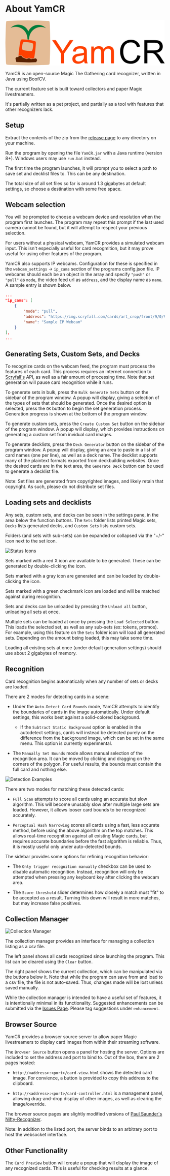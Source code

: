 # About YamCR

![YamCR Banner](readmeImages/YamCRBanner.png)

YamCR is an open-source Magic The Gathering card recognizer, written in Java using BoofCV.

The current feature set is built toward collectors and paper Magic livestreamers.

It's partially written as a pet project, and partially as a tool with features that other recognizers lack.

## Setup

Extract the contents of the zip from the [release page](https://github.com/ForOhForError/Yet-Another-Magic-Card-Recognizer/releases/latest) to any directory on your machine.

Run the program by opening the file ```YamCR.jar``` with a Java runtime (version 8+). Windows users may use ```run.bat``` instead.

The first time the program launches, it will prompt you to select a path to save set and decklist files to. This can be any destination.

The total size of all set files so far is around 1.3 gigabytes at default settings, so choose a destination with some free space.

## Webcam selection

You will be prompted to choose a webcam device and resolution when the program first launches. The program may
repeat this prompt if the last used camera cannot be found, but it will attempt to respect your previous selection.

For users without a physical webcam, YamCR provides a simulated webcam input. This isn't especially useful for card recogmition, but it may prove useful for
using other features of the program.

YamCR also supports IP webcams. Configuration for these is specified in the ```webcam_settings``` -> ```ip_cams``` section of the programs config.json file.
IP webcams should each be an object in the array and specify ```"push"``` or ```"pull"``` as ```mode```, the video feed url as ```address```, and the display name as
```name```. A sample entry is shown below.

```json
...
"ip_cams": [
    {
        "mode": "pull",
        "address": "https://img.scryfall.com/cards/art_crop/front/9/0/90c7bea0-79c9-4856-8279-cef7cee82fc1.jpg?1562739519",
        "name": "Sample IP Webcam"
    }
],
...
```

## Generating Sets,  Custom Sets, and Decks

To recognize cards on the webcam feed, the program must process the features of each card.
This process requires an internet connection to [Scryfall's](https://scryfall.com) API,
as well as a fair amount of processing time. Note that set generation will pause card recognition
while it runs.

To generate sets in bulk, press the ```Bulk Generate Sets``` button on the sidebar of the program window.
A popup will display, giving a selection of the types of sets
that should be generated. Once the desired option is selected,
press the ```OK``` button to begin the set generation process.
Generation progress is shown at the bottom of the program window.

To generate custom sets, press the ```Create Custom Set``` button on the sidebar of the program window.
A popup will display, which provides instructions on generating a custom set from invidual card images.

To generate decklists, press the ```Deck Generator``` button on the sidebar of the program window.
A popup will display, giving an area to paste in a list of card names (one per line),
as well as a deck name. The decklist supports many of the plaintext formats exported from deckbuilding websites.
Once the desired cards are in the text area, the ```Generate Deck``` button can be used to generate a decklist file.

Note: Set files are generated from copyrighted images, and likely retain that copyright.
As such, please do not distribute set files.

## Loading sets and decklists

Any sets, custom sets, and decks can be seen in the settings pane, in the area below the function buttons. The ```Sets``` folder lists printed Magic sets,
```Decks``` lists generated decks, and ```Custom Sets``` lists custom sets.

Folders (and sets with sub-sets) can be expanded or collapsed via the "+/-" icon next to the set icon.

![Status Icons](readmeImages/SetPanel.png)

Sets marked with a red X icon are available to be generated. These can be generated by double-clicking the icon.

Sets marked with a gray icon are generated and can be loaded by double-clicking the icon.

Sets marked with a green checkmark icon are loaded and will be matched against during recognition.

Sets and decks can be unloaded by pressing the ```Unload all``` button, unloading all sets at once.

Multiple sets can be loaded at once by pressing the ```Load Selected``` button. This loads the selected set,
as well as any sub-sets (ex: tokens, promos).
For example, using this feature on the ```Sets``` folder icon will load all generated sets.
Depending on the amount being loaded, this may take some time.

Loading all existing sets at once (under default generation settings) should use about 2 gigabytes of memory.

## Recognition

Card recognition begins automatically when any number of sets or decks are loaded.

There are 2 modes for detecting cards in a scene:

* Under the ```Auto-Detect Card Bounds``` mode, YamCR attempts to identify the boundaries of cards in the image automatically. Under default settings, this works best against a solid-colored background.

  * If the ```Subtract Static Background``` option is enabled in the autodetect settings, cards will instead be detected purely on the difference from the background image, which can be set in the same menu. This option is currently experimental.

* The ```Manually Set Bounds``` mode allows manual selection of the recognition area. It can be moved by clicking and dragging on the corners of the polygon.
For useful results, the bounds must contain the full card and nothing else.

![Detection Examples](readmeImages/CardBounds.png)

There are two modes for matching these detected cards:

* ```Full Scan``` attempts to score all cards using an accurate but slow algorithm. This will become unusably slow after multiple large sets are loaded.
However, it allows looser card bounds to be recognized accurately.

* ```Perceptual Hash Narrowing``` scores all cards using a fast, less accurate method, before using the above algorithm on the top matches. This allows real-time recognition against all existing Magic cards, but requires accurate
boundaries before the fast algorithm is reliable. Thus, it is mostly useful only
under auto-detected bounds.

The sidebar provides some options for refining recognition behavior:

* The ```Only trigger recognition manually``` checkbox can be used to disable automatic recognition. Instead, recognition will only be attempted when pressing any keyboard key after clicking the webcam area.

* The ```Score threshold``` slider determines how closely a match must "fit" to be accepted as a result. Turning this down will result in more matches, but may increase false positives.

## Collection Manager

![Collection Manager](readmeImages/CollectionManager.png)

The collection manager provides an interface for managing a collection listing as a csv file.

The left panel shows all cards recognized since launching the program. This list can be cleared
using the ```Clear``` button.

The right panel shows the current collection, which can be manipulated via the buttons below it. Note that while the program can save from and load to a csv file, the file is not auto-saved. Thus, changes made will be lost unless saved manually.

While the collection manager is intended to have a useful set of features, it is intentionally minimal in its functionality. Suggested enhancements can be submitted via the [Issues Page](https://github.com/ForOhForError/Yet-Another-Magic-Card-Recognizer/issues). Please tag suggestions under ```enhancement```.

## Browser Source

YamCR provides a browser source server to allow paper Magic livestreamers to display card images from within their streaming software.

The ```Browser Source``` button opens a panel for hosting the server. Options are included to set the address and port to bind to. Out of the box, there are 2 pages hosted:

* ```http://<address>:<port>/card-view.html``` shows the detected card image. For convience, a button is provided to copy this address to the clipboard.

* ```http://<address>:<port>/card-controller.html``` is a management panel, allowing drag-and-drop display of other images, as well as clearing the image/override.

The browser source pages are slightly modified versions of [Paul Saunder's Nifty-Recognizer](https://github.com/paul-lrr/nifty-recognizer).

Note: In addition to the listed port, the server binds to an arbitrary port to host the websocket interface.

## Other Functionality

The ```Card Preview``` button will create a popup that will display the image of any recognized cards. This is useful for checking results at a glance.
